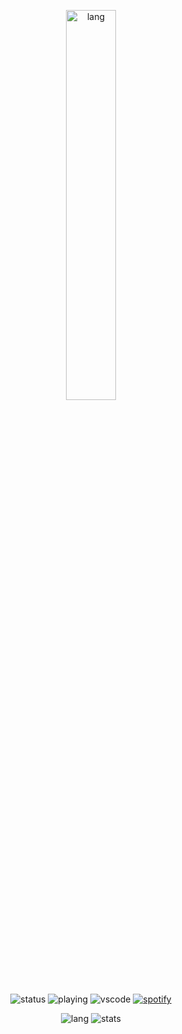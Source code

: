 <p align="center">
 <a href="https://luminescent.dev">
  <img width="40%" alt="lang" src="https://github.com/bwmp/bwmp/blob/main/l_10.png?raw=true" />
 </a>
</p>

<p align="center">
  <img src="https://api.statusbadges.me/badge/status/798738506859282482?simple=true&style=for-the-badge" alt="status">
  <img src="https://api.statusbadges.me/badge/playing/798738506859282482?style=for-the-badge" alt="playing">
  <img src="https://api.statusbadges.me/badge/vscode/798738506859282482?style=for-the-badge" alt="vscode">
  <a href="https://api.statusbadges.me/openspotify/798738506859282482" target="_blank" rel="noopener"><img src="https://api.statusbadges.me/badge/spotify/798738506859282482?style=for-the-badge" alt="spotify"></a>
</p>

<p align="center">
 <img alt="lang" src="https://github-readme-stats.vercel.app/api/top-langs/?username=bwmp&layout=compact&hide_border=true&langs_count=10&theme=transparent&custom_title=Languages" />
 <img alt="stats" src="https://github-readme-stats.vercel.app/api?username=bwmp&show_icons=true&hide_border=true&count_private=true&theme=transparent&custom_title=Statistics">
</p>
<p align="center">
 <!--START_SECTION:waka-->
 <!--END_SECTION:waka-->
</p>
